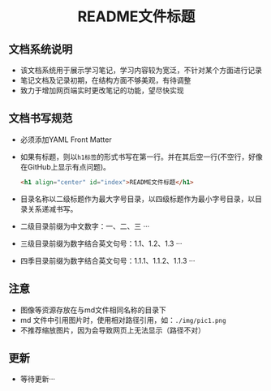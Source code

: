 <h1 align="center" id="index">README文件标题</h1>



## 文档系统说明

- 该文档系统用于展示学习笔记，学习内容较为宽泛，不针对某个方面进行记录
- 笔记文档及记录初期，在结构方面不够美观，有待调整
- 致力于增加网页端实时更改笔记的功能，望尽快实现

## 文档书写规范

- 必须添加YAML Front Matter

- 如果有标题，则以`h1标签`的形式书写在第一行。并在其后空一行(不空行，好像在GitHub上显示有点问题)。

  ```html
  <h1 align="center" id="index">README文件标题</h1>
  ```

- 目录名称以二级标题作为最大字号目录，以四级标题作为最小字号目录，以目录关系递减书写。

- 二级目录前缀为中文数字：一、二、三 ···

- 三级目录前缀为数字结合英文句号：1.1、1.2、1.3 ···

- 四季目录前缀为数字结合英文句号：1.1.1、1.1.2、1.1.3 ···

## 注意

- 图像等资源存放在与md文件相同名称的目录下
- md 文件中引用图片时，使用相对路径引用，如：`./img/pic1.png`
- 不推荐缩放图片，因为会导致网页上无法显示（路径不对）

## 更新

- 等待更新···
